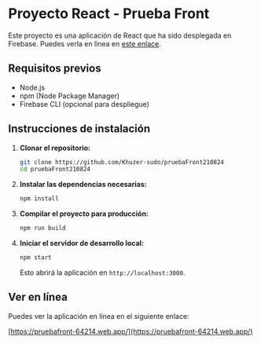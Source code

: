 # Proyecto React - Prueba Front

Este proyecto es una aplicación de React que ha sido desplegada en Firebase. Puedes verla en linea en [este enlace](https://pruebafront-64214.web.app/).

## Requisitos previos

- Node.js
- npm (Node Package Manager)
- Firebase CLI (opcional para despliegue)

## Instrucciones de instalación

1. **Clonar el repositorio:**

    ```bash
    git clone https://github.com/Khuzer-sudo/pruebaFront210824
    cd pruebaFront210824
    ```

2. **Instalar las dependencias necesarias:**

    ```bash
    npm install
    ```

3. **Compilar el proyecto para producción:**

    ```bash
    npm run build
    ```

4. **Iniciar el servidor de desarrollo local:**

    ```bash
    npm start
    ```

    Esto abrirá la aplicación en `http://localhost:3000`.

## Ver en línea

Puedes ver la aplicación en línea en el siguiente enlace:

[https://pruebafront-64214.web.app/](https://pruebafront-64214.web.app/)


